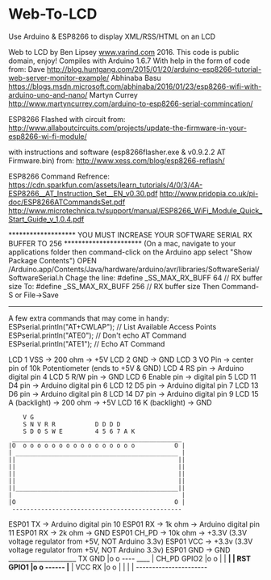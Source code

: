 # Web-To-LCD
Use Arduino & ESP8266 to display XML/RSS/HTML on an LCD

Web to LCD by Ben Lipsey www.varind.com 2016. This code is public domain, enjoy!
Compiles with Arduino 1.6.7
With help in the form of code from:
Dave http://blog.huntgang.com/2015/01/20/arduino-esp8266-tutorial-web-server-monitor-example/
Abhinaba Basu https://blogs.msdn.microsoft.com/abhinaba/2016/01/23/esp8266-wifi-with-arduino-uno-and-nano/
Martyn Currey http://www.martyncurrey.com/arduino-to-esp8266-serial-commincation/

ESP8266 Flashed with circuit from:
http://www.allaboutcircuits.com/projects/update-the-firmware-in-your-esp8266-wi-fi-module/

with instructions and software (esp8266flasher.exe & v0.9.2.2 AT Firmware.bin) from:
http://www.xess.com/blog/esp8266-reflash/

ESP8266 Command Refrence:
https://cdn.sparkfun.com/assets/learn_tutorials/4/0/3/4A-ESP8266__AT_Instruction_Set__EN_v0.30.pdf
http://www.pridopia.co.uk/pi-doc/ESP8266ATCommandsSet.pdf
http://www.microtechnica.tv/support/manual/ESP8266_WiFi_Module_Quick_Start_Guide_v_1.0.4.pdf

   *******************   YOU MUST INCREASE YOUR SOFTWARE SERIAL RX BUFFER TO 256 **********************
     (On a mac, navigate to your applications folder then command-click on the Arduino app
     select "Show Package Contents")
     OPEN /Arduino.app/Contents/Java/hardware/arduino/avr/libraries/SoftwareSerial/SoftwareSerial.h
     Chage the line:  #define _SS_MAX_RX_BUFF 64 // RX buffer size
     To:              #define _SS_MAX_RX_BUFF 256 // RX buffer size
     Then Command-S or File->Save
   ****************************************************************************************************

   A few extra commands that may come in handy:
   ESPserial.println("AT+CWLAP"); // List Available Access Points
   ESPserial.println("ATE0");  // Don't echo AT Command
   ESPserial.println("ATE1");  // Echo AT Command

   LCD 1 VSS -> 200 ohm -> +5V
   LCD 2 GND -> GND
   LCD 3 VO Pin -> center pin of 10k Potentiometer (ends to +5V & GND)
   LCD 4 RS pin -> Arduino digital pin 4
   LCD 5 R/W pin -> GND
   LCD 6 Enable pin -> digital pin 5
   LCD 11 D4 pin -> Arduino digital pin 6
   LCD 12 D5 pin -> Arduino digital pin 7
   LCD 13 D6 pin -> Arduino digital pin 8
   LCD 14 D7 pin -> Arduino digital pin 9
   LCD 15 A (backlight) -> 200 ohm -> +5V
   LCD 16 K (backlight) -> GND

        V G
        S N V R R           D D D D
        S D O S W E         4 5 6 7 A K
     _______________________________________________
    |O  o o o o o o o o o o o o o o o o           O |
    | _____________________________________________ |
    ||                                             ||
    ||                                             ||
    ||                                             ||
    ||                                             ||
    ||_____________________________________________||
    |                                               |
    |O                                            O |
     -----------------------------------------------

   ESP01 TX -> Arduino digital pin 10
   ESP01 RX -> 1k ohm -> Arduino digital pin 11
   ESP01 RX -> 2k ohm -> GND
   ESP01 CH_PD -> 10k ohm -> +3.3V (3.3V voltage regulator from +5V, NOT Arduino 3.3v)
   ESP01 VCC -> +3.3v (3.3V voltage regulator from +5V, NOT Arduino 3.3v)
   ESP01 GND -> GND
                _____________________
   TX    GND   |o o   ----      ____  |
   CH_PD GPIO2 |o o  |    |     ____| |
   RST   GPIO1 |o o  ------    |____  |
   VCC   RX    |o o |      |        | |
                ----------------------
